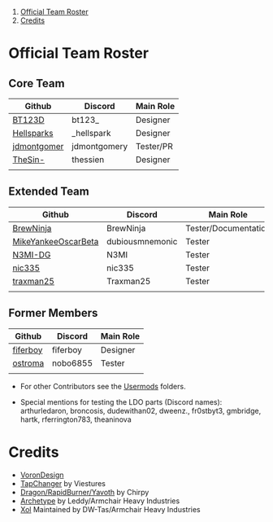 1. [Official Team Roster](#official-team-roster)
2. [Credits](#credits)

# Official Team Roster

## Core Team

| Github   	| Discord    	| Main Role     |
|---------	|---------	|---------      |
| [BT123D](https://github.com/bt123d/) | bt123_ | Designer |
| [Hellsparks](https://github.com/Hellsparks/) | _hellspark | Designer |
| [jdmontgomer](https://github.com/jdmontgomer/) | jdmontgomery | Tester/PR |
| [TheSin-](https://github.com/thesin-/) | thessien | Designer |
| | | |

## Extended Team

| Github   	| Discord    	| Main Role     |
|---------	|---------	|---------      |
| [BrewNinja](https://github.com/BrewNinja/) | BrewNinja | Tester/Documentation |
| [MikeYankeeOscarBeta](https://github.com/MikeYankeeOscarBeta/) | dubiousmnemonic | Tester |
| [N3MI-DG](https://github.com/N3MI-DG/) | N3MI | Tester |
| [nic335](https://github.com/nic335/) | nic335 | Tester |
| [traxman25](https://github.com/traxman25/) | Traxman25 | Tester |
| | | |

## Former Members

| Github   	| Discord    	| Main Role     |
|---------	|---------	|---------      |
| [fiferboy](https://github.com/fiferboy/) | fiferboy | Designer |
| [ostroma](https://github.com/ostroma/) | nobo6855 | Tester |
| | | |

* For other Contributors see the [Usermods](https://github.com/DraftShift/StealthChanger/tree/main/UserMods) folders.

* Special mentions for testing the LDO parts (Discord names): arthurledaron, broncosis, dudewithan02, dweenz., fr0stbyt3, gmbridge, hartk, rferrington783, theaninova


# Credits

* [VoronDesign](https://github.com/VoronDesign)
* [TapChanger](https://github.com/viesturz/tapchanger) by Viestures
* [Dragon/RapidBurner/Yavoth](https://github.com/chirpy2605/voron/tree/main/V0/Dragon_Burner) by Chirpy
* [Archetype](https://github.com/Armchair-Heavy-Industries/Archetype/tree/main) by Leddy/Armchair Heavy Industries
* [Xol](https://github.com/Armchair-Heavy-Industries/Xol-Toolhead) Maintained by DW-Tas/Armchair Heavy Industries
